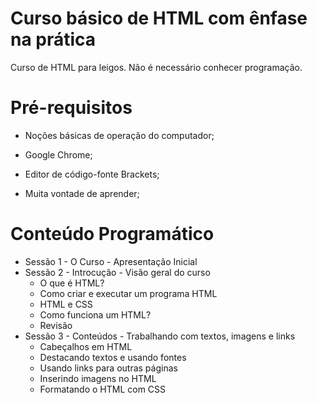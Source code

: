 # Curso básico de HTML com ênfase na prática
Curso de HTML para leigos. Não é necessário conhecer programação.

# Pré-requisitos

  - Noções básicas de operação do computador;

  - Google Chrome;

  - Editor de código-fonte Brackets;

  - Muita vontade de aprender;

# Conteúdo Programático

- Sessão 1 - O Curso - Apresentação Inicial
- Sessão 2 - Introcução - Visão geral do curso
  - O que é HTML?
  - Como criar e executar um programa HTML
  - HTML e CSS
  - Como funciona um HTML?
  - Revisão
- Sessão 3 - Conteúdos - Trabalhando com textos, imagens e links
  - Cabeçalhos em HTML
  - Destacando textos e usando fontes
  - Usando links para outras páginas
  - Inserindo imagens no HTML
  - Formatando o HTML com CSS
